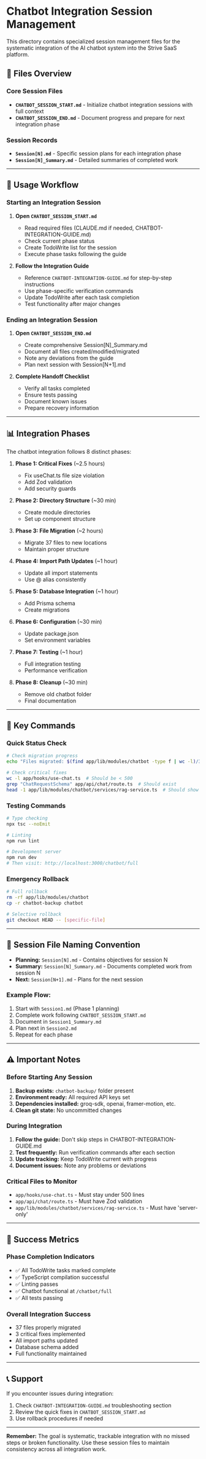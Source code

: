# Chatbot Integration Session Management

This directory contains specialized session management files for the systematic integration of the AI chatbot system into the Strive SaaS platform.

## 📁 Files Overview

### Core Session Files
- **`CHATBOT_SESSION_START.md`** - Initialize chatbot integration sessions with full context
- **`CHATBOT_SESSION_END.md`** - Document progress and prepare for next integration phase

### Session Records
- **`Session[N].md`** - Specific session plans for each integration phase
- **`Session[N]_Summary.md`** - Detailed summaries of completed work

---

## 🚀 Usage Workflow

### Starting an Integration Session

1. **Open `CHATBOT_SESSION_START.md`**
   - Read required files (CLAUDE.md if needed, CHATBOT-INTEGRATION-GUIDE.md)
   - Check current phase status
   - Create TodoWrite list for the session
   - Execute phase tasks following the guide

2. **Follow the Integration Guide**
   - Reference `CHATBOT-INTEGRATION-GUIDE.md` for step-by-step instructions
   - Use phase-specific verification commands
   - Update TodoWrite after each task completion
   - Test functionality after major changes

### Ending an Integration Session

1. **Open `CHATBOT_SESSION_END.md`**
   - Create comprehensive Session[N]_Summary.md
   - Document all files created/modified/migrated
   - Note any deviations from the guide
   - Plan next session with Session[N+1].md

2. **Complete Handoff Checklist**
   - Verify all tasks completed
   - Ensure tests passing
   - Document known issues
   - Prepare recovery information

---

## 📊 Integration Phases

The chatbot integration follows 8 distinct phases:

1. **Phase 1: Critical Fixes** (~2.5 hours)
   - Fix useChat.ts file size violation
   - Add Zod validation
   - Add security guards

2. **Phase 2: Directory Structure** (~30 min)
   - Create module directories
   - Set up component structure

3. **Phase 3: File Migration** (~2 hours)
   - Migrate 37 files to new locations
   - Maintain proper structure

4. **Phase 4: Import Path Updates** (~1 hour)
   - Update all import statements
   - Use @ alias consistently

5. **Phase 5: Database Integration** (~1 hour)
   - Add Prisma schema
   - Create migrations

6. **Phase 6: Configuration** (~30 min)
   - Update package.json
   - Set environment variables

7. **Phase 7: Testing** (~1 hour)
   - Full integration testing
   - Performance verification

8. **Phase 8: Cleanup** (~30 min)
   - Remove old chatbot folder
   - Final documentation

---

## 🔧 Key Commands

### Quick Status Check
```bash
# Check migration progress
echo "Files migrated: $(find app/lib/modules/chatbot -type f | wc -l)/37"

# Check critical fixes
wc -l app/hooks/use-chat.ts  # Should be < 500
grep "ChatRequestSchema" app/api/chat/route.ts  # Should exist
head -1 app/lib/modules/chatbot/services/rag-service.ts  # Should show 'server-only'
```

### Testing Commands
```bash
# Type checking
npx tsc --noEmit

# Linting
npm run lint

# Development server
npm run dev
# Then visit: http://localhost:3000/chatbot/full
```

### Emergency Rollback
```bash
# Full rollback
rm -rf app/lib/modules/chatbot
cp -r chatbot-backup chatbot

# Selective rollback
git checkout HEAD -- [specific-file]
```

---

## 📝 Session File Naming Convention

- **Planning:** `Session[N].md` - Contains objectives for session N
- **Summary:** `Session[N]_Summary.md` - Documents completed work from session N
- **Next:** `Session[N+1].md` - Plans for the next session

### Example Flow:
1. Start with `Session1.md` (Phase 1 planning)
2. Complete work following `CHATBOT_SESSION_START.md`
3. Document in `Session1_Summary.md`
4. Plan next in `Session2.md`
5. Repeat for each phase

---

## ⚠️ Important Notes

### Before Starting Any Session
1. **Backup exists:** `chatbot-backup/` folder present
2. **Environment ready:** All required API keys set
3. **Dependencies installed:** groq-sdk, openai, framer-motion, etc.
4. **Clean git state:** No uncommitted changes

### During Integration
1. **Follow the guide:** Don't skip steps in CHATBOT-INTEGRATION-GUIDE.md
2. **Test frequently:** Run verification commands after each section
3. **Update tracking:** Keep TodoWrite current with progress
4. **Document issues:** Note any problems or deviations

### Critical Files to Monitor
- `app/hooks/use-chat.ts` - Must stay under 500 lines
- `app/api/chat/route.ts` - Must have Zod validation
- `app/lib/modules/chatbot/services/rag-service.ts` - Must have 'server-only'

---

## 🎯 Success Metrics

### Phase Completion Indicators
- ✅ All TodoWrite tasks marked complete
- ✅ TypeScript compilation successful
- ✅ Linting passes
- ✅ Chatbot functional at `/chatbot/full`
- ✅ All tests passing

### Overall Integration Success
- 37 files properly migrated
- 3 critical fixes implemented
- All import paths updated
- Database schema added
- Full functionality maintained

---

## 📞 Support

If you encounter issues during integration:

1. Check `CHATBOT-INTEGRATION-GUIDE.md` troubleshooting section
2. Review the quick fixes in `CHATBOT_SESSION_START.md`
3. Use rollback procedures if needed

---

**Remember:** The goal is systematic, trackable integration with no missed steps or broken functionality. Use these session files to maintain consistency across all integration work.